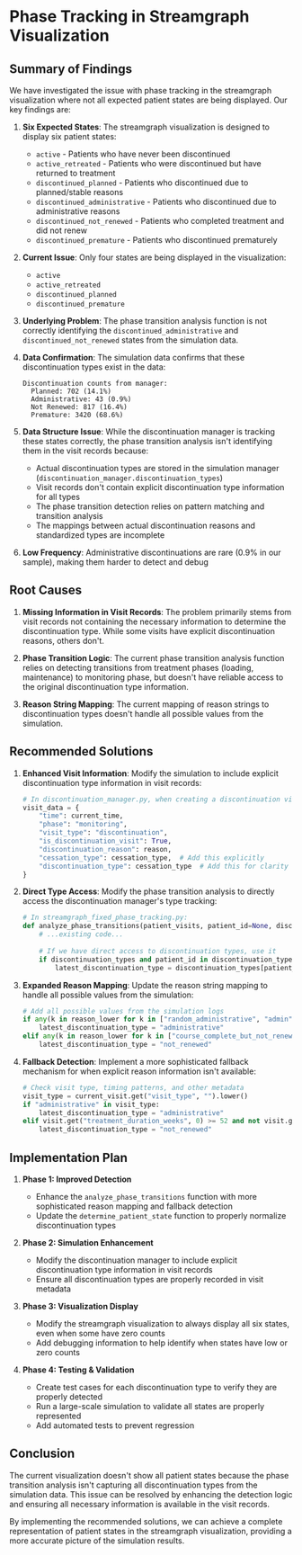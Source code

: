 # Phase Tracking in Streamgraph Visualization

## Summary of Findings

We have investigated the issue with phase tracking in the streamgraph visualization where not all expected patient states are being displayed. Our key findings are:

1. **Six Expected States**: The streamgraph visualization is designed to display six patient states:
   - `active` - Patients who have never been discontinued
   - `active_retreated` - Patients who were discontinued but have returned to treatment
   - `discontinued_planned` - Patients who discontinued due to planned/stable reasons
   - `discontinued_administrative` - Patients who discontinued due to administrative reasons
   - `discontinued_not_renewed` - Patients who completed treatment and did not renew
   - `discontinued_premature` - Patients who discontinued prematurely

2. **Current Issue**: Only four states are being displayed in the visualization:
   - `active`
   - `active_retreated`
   - `discontinued_planned`
   - `discontinued_premature`

3. **Underlying Problem**: The phase transition analysis function is not correctly identifying the `discontinued_administrative` and `discontinued_not_renewed` states from the simulation data.

4. **Data Confirmation**: The simulation data confirms that these discontinuation types exist in the data:
   ```
   Discontinuation counts from manager:
     Planned: 702 (14.1%)
     Administrative: 43 (0.9%)
     Not Renewed: 817 (16.4%)
     Premature: 3420 (68.6%)
   ```

5. **Data Structure Issue**: While the discontinuation manager is tracking these states correctly, the phase transition analysis isn't identifying them in the visit records because:
   - Actual discontinuation types are stored in the simulation manager (`discontinuation_manager.discontinuation_types`)
   - Visit records don't contain explicit discontinuation type information for all types
   - The phase transition detection relies on pattern matching and transition analysis
   - The mappings between actual discontinuation reasons and standardized types are incomplete

6. **Low Frequency**: Administrative discontinuations are rare (0.9% in our sample), making them harder to detect and debug

## Root Causes

1. **Missing Information in Visit Records**: The problem primarily stems from visit records not containing the necessary information to determine the discontinuation type. While some visits have explicit discontinuation reasons, others don't.

2. **Phase Transition Logic**: The current phase transition analysis function relies on detecting transitions from treatment phases (loading, maintenance) to monitoring phase, but doesn't have reliable access to the original discontinuation type information.

3. **Reason String Mapping**: The current mapping of reason strings to discontinuation types doesn't handle all possible values from the simulation.

## Recommended Solutions

1. **Enhanced Visit Information**: Modify the simulation to include explicit discontinuation type information in visit records:
   ```python
   # In discontinuation_manager.py, when creating a discontinuation visit:
   visit_data = {
       "time": current_time,
       "phase": "monitoring",
       "visit_type": "discontinuation",
       "is_discontinuation_visit": True,
       "discontinuation_reason": reason,
       "cessation_type": cessation_type,  # Add this explicitly
       "discontinuation_type": cessation_type  # Add this for clarity
   }
   ```

2. **Direct Type Access**: Modify the phase transition analysis to directly access the discontinuation manager's type tracking:
   ```python
   # In streamgraph_fixed_phase_tracking.py:
   def analyze_phase_transitions(patient_visits, patient_id=None, discontinuation_types=None):
       # ...existing code...
       
       # If we have direct access to discontinuation types, use it
       if discontinuation_types and patient_id in discontinuation_types:
           latest_discontinuation_type = discontinuation_types[patient_id]
   ```

3. **Expanded Reason Mapping**: Update the reason string mapping to handle all possible values from the simulation:
   ```python
   # Add all possible values from the simulation logs
   if any(k in reason_lower for k in ["random_administrative", "admin", "administrative"]):
       latest_discontinuation_type = "administrative"
   elif any(k in reason_lower for k in ["course_complete_but_not_renewed", "not_renewed", "treatment_duration"]):
       latest_discontinuation_type = "not_renewed"
   ```

4. **Fallback Detection**: Implement a more sophisticated fallback mechanism for when explicit reason information isn't available:
   ```python
   # Check visit type, timing patterns, and other metadata
   visit_type = current_visit.get("visit_type", "").lower()
   if "administrative" in visit_type:
       latest_discontinuation_type = "administrative"
   elif visit.get("treatment_duration_weeks", 0) >= 52 and not visit.get("renewed", False):
       latest_discontinuation_type = "not_renewed"
   ```

## Implementation Plan

1. **Phase 1: Improved Detection**
   - Enhance the `analyze_phase_transitions` function with more sophisticated reason mapping and fallback detection
   - Update the `determine_patient_state` function to properly normalize discontinuation types

2. **Phase 2: Simulation Enhancement**
   - Modify the discontinuation manager to include explicit discontinuation type information in visit records
   - Ensure all discontinuation types are properly recorded in visit metadata

3. **Phase 3: Visualization Display**
   - Modify the streamgraph visualization to always display all six states, even when some have zero counts
   - Add debugging information to help identify when states have low or zero counts

4. **Phase 4: Testing & Validation**
   - Create test cases for each discontinuation type to verify they are properly detected
   - Run a large-scale simulation to validate all states are properly represented
   - Add automated tests to prevent regression

## Conclusion

The current visualization doesn't show all patient states because the phase transition analysis isn't capturing all discontinuation types from the simulation data. This issue can be resolved by enhancing the detection logic and ensuring all necessary information is available in the visit records.

By implementing the recommended solutions, we can achieve a complete representation of patient states in the streamgraph visualization, providing a more accurate picture of the simulation results.